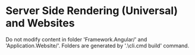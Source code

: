 ﻿# Server Side Rendering (Universal) and Websites

Do not modify content in folder 'Framework.Angular/' and 'Application.Website/'. Folders are generated by '.\cli.cmd build' command.